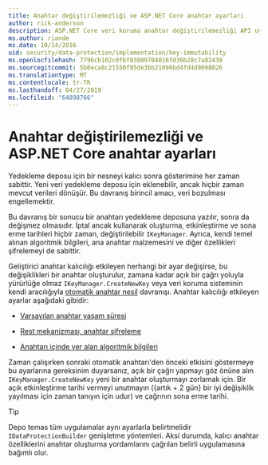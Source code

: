 ```yaml
---
title: Anahtar değiştirilemezliği ve ASP.NET Core anahtar ayarları
author: rick-anderson
description: ASP.NET Core veri koruma anahtar değiştirilemezliği API uygulama ayrıntıları öğrenin.
ms.author: riande
ms.date: 10/14/2016
uid: security/data-protection/implementation/key-immutability
ms.openlocfilehash: 7796cb102c0f6f03809704016fd36b28c7a82438
ms.sourcegitcommit: 5b0eca8c21550f95de3bb21096bd4fd4d9098026
ms.translationtype: MT
ms.contentlocale: tr-TR
ms.lasthandoff: 04/27/2019
ms.locfileid: "64898766"
---
```

# <a name="key-immutability-and-key-settings-in-aspnet-core"></a>Anahtar değiştirilemezliği ve ASP.NET Core anahtar ayarları

Yedekleme deposu için bir nesneyi kalıcı sonra gösterimine her zaman sabittir. Yeni veri yedekleme deposu için eklenebilir, ancak hiçbir zaman mevcut verileri dönüşür. Bu davranış birincil amacı, veri bozulması engellemektir.

Bu davranış bir sonucu bir anahtarı yedekleme deposuna yazılır, sonra da değişmez olmasıdır. İptal ancak kullanarak oluşturma, etkinleştirme ve sona erme tarihleri hiçbir zaman, değiştirilebilir `IKeyManager`. Ayrıca, kendi temel alınan algoritmik bilgileri, ana anahtar malzemesini ve diğer özellikleri şifrelemeyi de sabittir.

Geliştirici anahtar kalıcılığı etkileyen herhangi bir ayar değişirse, bu değişiklikleri bir anahtar oluşturulur, zamana kadar açık bir çağrı yoluyla yürürlüğe olmaz `IKeyManager.CreateNewKey` veya veri koruma sisteminin kendi aracılığıyla [otomatik anahtar nesil](xref:security/data-protection/implementation/key-management#data-protection-implementation-key-management) davranışı. Anahtar kalıcılığı etkileyen ayarlar aşağıdaki gibidir:

* [Varsayılan anahtar yaşam süresi](xref:security/data-protection/implementation/key-management#data-protection-implementation-key-management)

* [Rest mekanizması, anahtar şifreleme](xref:security/data-protection/implementation/key-encryption-at-rest)

* [Anahtarı içinde yer alan algoritmik bilgileri](xref:security/data-protection/configuration/overview#changing-algorithms-with-usecryptographicalgorithms)

Zaman çalışırken sonraki otomatik anahtarı'den önceki etkisini göstermeye bu ayarlarına gereksinim duyarsanız, açık bir çağrı yapmayı göz önüne alın `IKeyManager.CreateNewKey` yeni bir anahtar oluşturmayı zorlamak için. Bir açık etkinleştirme tarihi vermeyi unutmayın ({artık + 2 gün} bir iyi değişiklik yayılması için zaman tanıyın için udur) ve çağrının sona erme tarihi.

>[!TIP]
> Depo temas tüm uygulamalar aynı ayarlarla belirtmelidir `IDataProtectionBuilder` genişletme yöntemleri. Aksi durumda, kalıcı anahtar özelliklerini anahtar oluşturma yordamlarını çağrılan belirli uygulamasına bağımlı olur.

